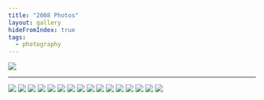 ```yaml
---
title: "2008 Photos"
layout: gallery
hideFromIndex: true
tags:
  - photography
---
```


![](/content/posts/assets/photos/2008-01-06_14.27.50.jpg)

---

![](/content/posts/assets/photos/2008-01-24_17.34.09.jpg)
![](/content/posts/assets/photos/2008-02-09_17.33.44.jpg)
![](/content/posts/assets/photos/2008-02-16_17.41.07.jpg)
![](/content/posts/assets/photos/2008-03-01_15.17.18.jpg)
![](/content/posts/assets/photos/2008-03-20_15.54.16.jpg)
![](/content/posts/assets/photos/2008-03-29_11.49.41.jpg)
![](/content/posts/assets/photos/2008-04-06_13.37.17.jpg)
![](/content/posts/assets/photos/2008-05-07_14.34.43.jpg)
![](/content/posts/assets/photos/2008-05-29_12.38.17.jpg)
![](/content/posts/assets/photos/2008-06-08_13.05.03.jpg)
![](/content/posts/assets/photos/2008-06-09_14.35.27.jpg)
![](/content/posts/assets/photos/2008-06-09_14.49.33.jpg)
![](/content/posts/assets/photos/2008-06-09_15.11.17.jpg)
![](/content/posts/assets/photos/2008-06-21_11.27.52.jpg)
![](/content/posts/assets/photos/2008-06-21_11.42.21.jpg)
![](/content/posts/assets/photos/2008-06-26_15.16.09.jpg)